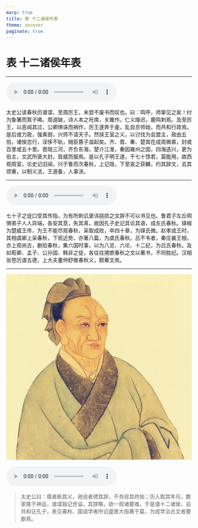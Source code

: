 ```yaml
---
marp: true
title: 表 十二诸侯年表
theme: uncover
paginate: true
---
```


# 表 十二诸侯年表

---

![](assets/audios/014/1.mp3)

太史公读春秋历谱谍，至周厉王，未尝不废书而叹也。曰：鸣呼，师挚见之矣！纣为象箸而箕子唏。周道缺，诗人本之衽席，关雎作。仁义陵迟，鹿鸣刺焉。及至厉王，以恶闻其过，公卿惧诛而祸作，厉王遂奔于彘，乱自京师始，而共和行政焉。是后或力政，强乘弱，兴师不请天子。然挟王室之义，以讨伐为会盟主，政由五伯，诸侯恣行，淫侈不轨，贼臣篡子滋起矣。齐、晋、秦、楚其在成周微甚，封或百里或五十里。晋阻三河，齐负东海，楚介江淮，秦因雍州之固，四海迭兴，更为伯主，文武所褒大封，皆威而服焉。是以孔子明王道，干七十馀君，莫能用，故西观周室，论史记旧闻，兴于鲁而次春秋，上记隐，下至哀之获麟，约其辞文，去其烦重，以制义法，王道备，人事浃。

---

![](assets/audios/014/2.mp3)

七十子之徒口受其传指，为有所刺讥褒讳挹损之文辞不可以书见也。鲁君子左丘明惧弟子人人异端，各安其意，失其真，故因孔子史记具论其语，成左氏春秋。铎椒为楚威王传，为王不能尽观春秋，采取成败，卒四十章，为铎氏微。赵孝成王时，其相虞卿上采春秋，下观近势，亦著八篇，为虞氏春秋。吕不韦者，秦庄襄王相，亦上观尚古，删拾春秋，集六国时事，以为八览、六论、十二纪，为吕氏春秋。及如荀卿、孟子、公孙固、韩非之徒，各往往捃摭春秋之文以著书，不同胜纪。汉相张苍历谱五德，上大夫董仲舒推春秋义，颇著文焉。

---

![bg left](assets/images/simaqian.jpg)

![](assets/audios/014/4.mp3)

> 太史公曰：儒者断其义，驰说者骋其辞，不务综其终始；历人取其年月，数家隆于神运，谱谍独记世谥，其辞略，欲一观诸要难。于是谱十二诸侯，自共和讫孔子，表见春秋、国语学者所讥盛衰大指著于篇，为成学治古文者要删焉。